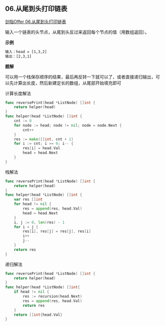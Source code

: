## 06.从尾到头打印链表 <div id="06" />
[剑指Offer 06.从尾到头打印链表](https://leetcode-cn.com/problems/cong-wei-dao-tou-da-yin-lian-biao-lcof/)

输入一个链表的头节点，从尾到头反过来返回每个节点的值（用数组返回）。

**示例**
```html
输入：head = [1,3,2]
输出：[2,3,1]
```
**题解**

可以用一个栈保存顺序的结果，最后再反转一下就可以了，或者直接递归输出，可以先计算出长度，然后新建定长的数组，从尾部开始填充即可

计算长度解法
```go
func reversePrint(head *ListNode) []int {
    return helper(head)
}
func helper(head *ListNode) []int {
    cnt := 0
    for node := head; node != nil; node = node.Next {
        cnt++
    }
    res := make([]int, cnt + 1)
    for i := cnt; i >= 0; i-- {
        res[i] = head.Val
        head = head.Next
    }
}
```
栈解法
```go
func reversePrint(head *ListNode) []int {
    return helper(head)
}
func helper(head *ListNode) []int {
    var res []int
    for head != nil {
        res = append(res, head.Val)
        head = head.Next
    }
    i, j := 0, len(res) - 1
    for i < j {
        res[i], res[j] = res[j], res[i]
        i++
        j--
    }
    return res
}
```
递归解法
```go
func reversePrint(head *ListNode) []int {
    return helper(head)
}
func helper(head *ListNode) []int{
    if head != nil {
        res := recursion(head.Next)
        res = append(res, head.Val)
        return res
    }
    return []int{head.Val}
}
```